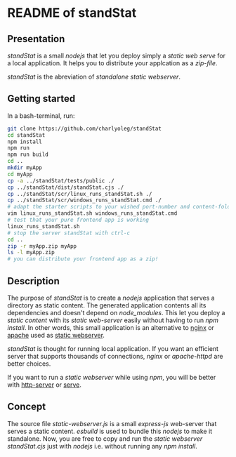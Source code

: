 README of standStat
===================


Presentation
------------

*standStat* is a small *nodejs* that let you deploy simply a *static web serve* for a local application. It helps you to distribute your applcation as a *zip-file*.

*standStat* is the abreviation of *standalone static webserver*.


Getting started
---------------

In a bash-terminal, run:

```bash
git clone https://github.com/charlyoleg/standStat
cd standStat
npm install
npm run
npm run build
cd ..
mkdir myApp
cd myApp
cp -a ../standStat/tests/public ./
cp ../standStat/dist/standStat.cjs ./
cp ../standStat/scr/linux_runs_standStat.sh ./
cp ../standStat/scr/windows_runs_standStat.cmd ./
# adapt the starter scripts to your wished port-number and content-folder
vim linux_runs_standStat.sh windows_runs_standStat.cmd
# test that your pure frontend app is working
linux_runs_standStat.sh
# stop the server standStat with ctrl-c
cd ..
zip -r myApp.zip myApp
ls -l myApp.zip
# you can distribute your frontend app as a zip!
```


Description
-----------

The purpose of *standStat* is to create a *nodejs* application that serves a directory as static content. The generated application contents all its dependencies and doesn't depend on *node_modules*. This let you deploy a *static content* with its *static web-server* easily without having to run *npm install*.
In other words, this small application is an alternative to [nginx](http://hg.nginx.org/nginx/) or [apache](http://svn.apache.org/viewvc/httpd/) used as [static webserver](https://docs.nginx.com/nginx/admin-guide/web-server/serving-static-content/).

*standStat* is thought for running local application. If you want an efficient server that supports thousands of connections, *nginx* or *apache-httpd* are better choices.

If you want to run a *static webserver* while using *npm*, you will be better with [http-server](https://github.com/http-party/http-server) or [serve](https://github.com/vercel/serve).


Concept
-------

The source file *static-webserver.js* is a small *express-js* web-server that serves a static content. *esbuild* is used to bundle this *nodejs* to make it standalone. Now, you are free to copy and run the *static webserver* *standStat.cjs* just with *nodejs* i.e. without running any *npm install*.





